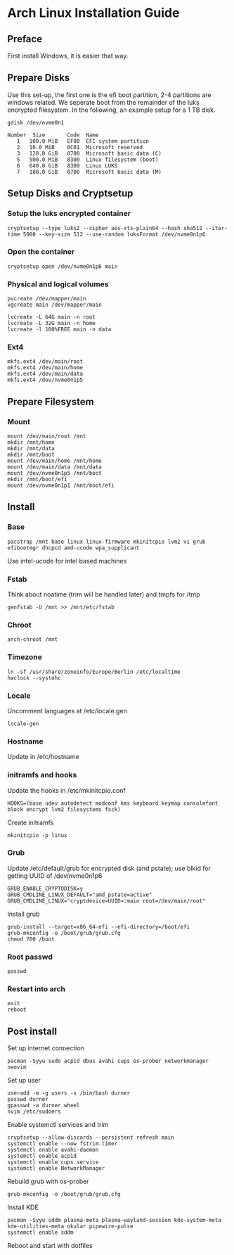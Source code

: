 # Arch Linux Installation Guide

## Preface

First install Windows, it is easier that way.


## Prepare Disks
Use this set-up, the first one is the efi boot partition, 2-4 partitions are windows related. We seperate boot from the remainder of the luks encrypted filesystem. In the following, an example setup for a 1 TB disk.
```
gdisk /dev/nvme0n1
```
```
Number  Size       Code  Name
   1   100.0 MiB   EF00  EFI system partition
   2   16.0 MiB    0C01  Microsoft reserved
   3   128.0 GiB   0700  Microsoft basic data (C)
   5   500.0 MiB   8300  Linux filesystem (boot)
   6   640.0 GiB   8309  Linux LUKS
   7   180.0 GiB   0700  Microsoft basic data (M)
```

## Setup Disks and Cryptsetup

### Setup the luks encrypted container

```
cryptsetup --type luks2 --cipher aes-xts-plain64 --hash sha512 --iter-time 5000 --key-size 512 --use-random luksFormat /dev/nvme0n1p6
```

### Open the container

```
cryptsetup open /dev/nvme0n1p6 main
```

### Physical and logical volumes

```
pvcreate /dev/mapper/main
vgcreate main /dev/mapper/main

lvcreate -L 64G main -n root
lvcreate -L 32G main -n home
lvcreate -l 100%FREE main -n data
```

### Ext4

```
mkfs.ext4 /dev/main/root
mkfs.ext4 /dev/main/home
mkfs.ext4 /dev/main/data
mkfs.ext4 /dev/nvme0n1p5
```

## Prepare Filesystem

### Mount

```
mount /dev/main/root /mnt
mkdir /mnt/home
mkdir /mnt/data
mkdir /mnt/boot
mount /dev/main/home /mnt/home
mount /dev/main/data /mnt/data
mount /dev/nvme0n1p5 /mnt/boot
mkdir /mnt/boot/efi
mount /dev/nvme0n1p1 /mnt/boot/efi
```

## Install

### Base

```
pacstrap /mnt base linux linux-firmware mkinitcpio lvm2 vi grub efibootmgr dhcpcd amd-ucode wpa_supplicant
```

Use intel-ucode for intel based machines

### Fstab

Think about noatime (trim will be handled later) and tmpfs for /tmp
```
genfstab -U /mnt >> /mnt/etc/fstab
```

### Chroot

```
arch-chroot /mnt
```

### Timezone

```
ln -sf /usr/share/zoneinfo/Europe/Berlin /etc/localtime
hwclock --systohc
```

### Locale

Uncomment languages at /etc/locale.gen
```
locale-gen
```

### Hostname

Update in /etc/hostname

### initramfs and hooks

Update the hooks in /etc/mkinitcpio.conf
```
HOOKS=(base udev autodetect modconf kms keyboard keymap consolefont block encrypt lvm2 filesystems fsck)
```

Create initramfs
```
mkinitcpio -p linux
```

### Grub

Update /etc/default/grub for encrypted disk (and pstate); use blkid for getting UUID of /dev/nvme0n1p6
```
GRUB_ENABLE_CRYPTODISK=y
GRUB_CMDLINE_LINUX_DEFAULT="amd_pstate=active"
GRUB_CMDLINE_LINUX="cryptdevice=UUID=:main root=/dev/main/root"
```

Install grub
```
grub-install --target=x86_64-efi --efi-directory=/boot/efi
grub-mkconfig -o /boot/grub/grub.cfg
chmod 700 /boot
```

### Root passwd

```
passwd
```

### Restart into arch

```
exit
reboot
```


## Post install

Set up internet connection

```
pacman -Syyu sudo acpid dbus avahi cups os-prober networkmanager neovim
```

Set up user
```
useradd -m -g users -s /bin/bash durner
passwd durner
gpasswd -a durner wheel
nvim /etc/sudoers
```

Enable systemctl services and trim
```
cryptsetup --allow-discards --persistent refresh main
systemctl enable --now fstrim.timer
systemctl enable avahi-daemon
systemctl enable acpid
systemctl enable cups.service
systemctl enable NetworkManager
```

Rebuild grub with os-prober
```
grub-mkconfig -o /boot/grub/grub.cfg
```

Install KDE
```
pacman -Syyu sddm plasma-meta plasma-wayland-session kde-system-meta kde-utilities-meta okular pipewire-pulse
systemctl enable sddm
```

Reboot and start with dotfiles
